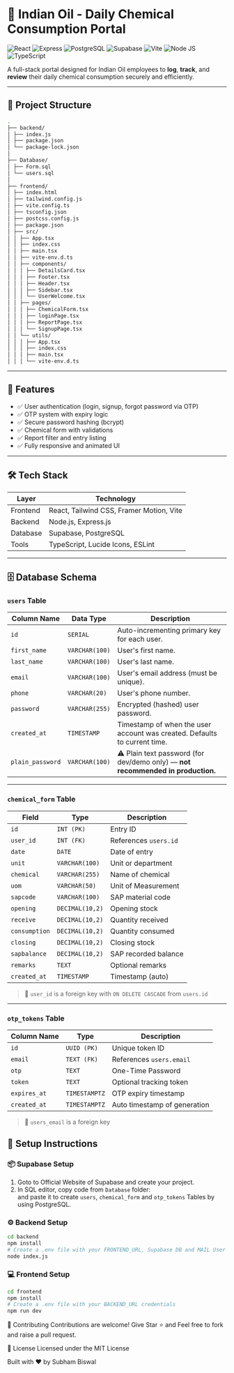 # 🧪 Indian Oil - Daily Chemical Consumption Portal

![React](https://img.shields.io/badge/React-20232A?style=for-the-badge&logo=react&logoColor=61DAFB)
![Express](https://img.shields.io/badge/Express%20js-000000?style=for-the-badge&logo=express&logoColor=white)
![PostgreSQL](https://img.shields.io/badge/PostgreSQL-F80000?style=for-the-badge)
![Supabase](https://img.shields.io/badge/Supabase-239120?style=for-the-badge&logo=supabase&logoColor=white)
![Vite](https://img.shields.io/badge/Vite-B73BFE?style=for-the-badge&logo=vite&logoColor=FFD62E)
![Node JS](https://img.shields.io/badge/Node%20js-140648?style=for-the-badge&logo=nodedotjs&logoColor=white)
![TypeScript](https://img.shields.io/badge/TypeScript-007ACC?style=for-the-badge&logo=typescript&logoColor=white)

A full-stack portal designed for Indian Oil employees to **log**, **track**, and **review** their daily chemical consumption securely and efficiently.

---

## 📂 Project Structure

```bash
.
├── backend/
│ ├── index.js
│ ├── package.json
│ └── package-lock.json
│
├── Database/
│ ├── Form.sql
│ └── users.sql
│
├── frontend/
│ ├── index.html
│ ├── tailwind.config.js
│ ├── vite.config.ts
│ ├── tsconfig.json
│ ├── postcss.config.js
│ ├── package.json
│ ├── src/
│ │ ├── App.tsx
│ │ ├── index.css
│ │ ├── main.tsx
│ │ ├── vite-env.d.ts
│ │ ├── components/
│ │ │ ├── DetailsCard.tsx
│ │ │ ├── Footer.tsx
│ │ │ ├── Header.tsx
│ │ │ ├── Sidebar.tsx
│ │ │ └── UserWelcome.tsx
│ │ ├── pages/
│ │ │ ├── ChemicalForm.tsx
│ │ │ ├── loginPage.tsx
│ │ │ ├── ReportPage.tsx
│ │ │ └── SignupPage.tsx
│ │ └── utils/
│ │ │ ├── App.tsx
│ │ │ ├── index.css
│ │ │ ├── main.tsx
│ │ │ └── vite-env.d.ts

```
---

## 🚀 Features

- ✅ User authentication (login, signup, forgot password via OTP)
- ✅ OTP system with expiry logic
- ✅ Secure password hashing (bcrypt)
- ✅ Chemical form with validations
- ✅ Report filter and entry listing
- ✅ Fully responsive and animated UI

---

## 🛠️ Tech Stack

| Layer     | Technology                                |
|-----------|--------------------------------------------|
| Frontend  | React, Tailwind CSS, Framer Motion, Vite   |
| Backend   | Node.js, Express.js                        |
| Database  | Supabase, PostgreSQL                       |
| Tools     | TypeScript, Lucide Icons, ESLint           |

---

## 🗄️ Database Schema

### `users` Table

| Column Name      | Data Type      | Description                                                                     |
| ---------------- | -------------- | ------------------------------------------------------------------------------- |
| `id`             | `SERIAL`       | Auto-incrementing primary key for each user.                                    |
| `first_name`     | `VARCHAR(100)` | User's first name.                                                              |
| `last_name`      | `VARCHAR(100)` | User's last name.                                                               |
| `email`          | `VARCHAR(100)` | User's email address (must be unique).                                          |
| `phone`          | `VARCHAR(20)`  | User's phone number.                                                            |
| `password`       | `VARCHAR(255)` | Encrypted (hashed) user password.                                               |
| `created_at`     | `TIMESTAMP`    | Timestamp of when the user account was created. Defaults to current time.       |
| `plain_password` | `VARCHAR(100)` | ⚠️ Plain text password (for dev/demo only) — **not recommended in production.** |



---

### `chemical_form` Table

| Field          |   Type           | Description                      |
|----------------|------------------|----------------------------------|
| `id`           | `INT (PK)`       | Entry ID                         |
| `user_id`      | `INT (FK)`       | References `users.id`            |
| `date`         | `DATE`           | Date of entry                    |
| `unit`         | `VARCHAR(100)`   | Unit or department               |
| `chemical`     | `VARCHAR(255)`   | Name of chemical                 |
| `uom`          | `VARCHAR(50)`    | Unit of Measurement              |
| `sapcode`      | `VARCHAR(100)`   | SAP material code                |
| `opening`      | `DECIMAL(10,2)`  | Opening stock                    |
| `receive`      | `DECIMAL(10,2)`  | Quantity received                |
| `consumption`  | `DECIMAL(10,2)`  | Quantity consumed                |
| `closing`      | `DECIMAL(10,2)`  | Closing stock                    |
| `sapbalance`   | `DECIMAL(10,2)`  | SAP recorded balance             |
| `remarks`      | `TEXT`           | Optional remarks                 |
| `created_at`   | `TIMESTAMP`      | Timestamp (auto)                 |

> 🔗 `user_id` is a foreign key with `ON DELETE CASCADE` from `users.id`

---


### `otp_tokens` Table

|  Column Name  |    Type       | Description                  |
| ------------- | -----------   | ---------------------------- |
| `id`          | `UUID (PK)`   | Unique token ID              |
| `email`       | `TEXT (FK)`   | References `users.email`     |
| `otp`         | `TEXT`        | One-Time Password            |
| `token`       | `TEXT`        | Optional tracking token      |
| `expires_at`  | `TIMESTAMPTZ` | OTP expiry timestamp         |
| `created_at`  | `TIMESTAMPTZ` | Auto timestamp of generation |

> 🔗 `users_email` is a foreign key 


## 🧪 Setup Instructions

### 📦 Supabase Setup 
1. Goto to Official Website of Supabase and create your project.
2. In SQL editor, copy code from `Database` folder:  
   and paste it to create `users`, `chemical_form` and `otp_tokens` Tables by using PostgreSQL.


### ⚙ Backend Setup

```bash
cd backend
npm install
# Create a .env file with your FRONTEND_URL, Supabase DB and MAIL User abd Mail Pass credentials
node index.js
```
### 💻 Frontend Setup
```bash
cd frontend
npm install
# Create a .env file with your BACKEND_URL credentials
npm run dev
```

🤝 Contributing
Contributions are welcome! Give Star ⭐ and Feel free to fork and raise a pull request.

📜 License
Licensed under the MIT License

Built with ❤️ by Subham Biswal